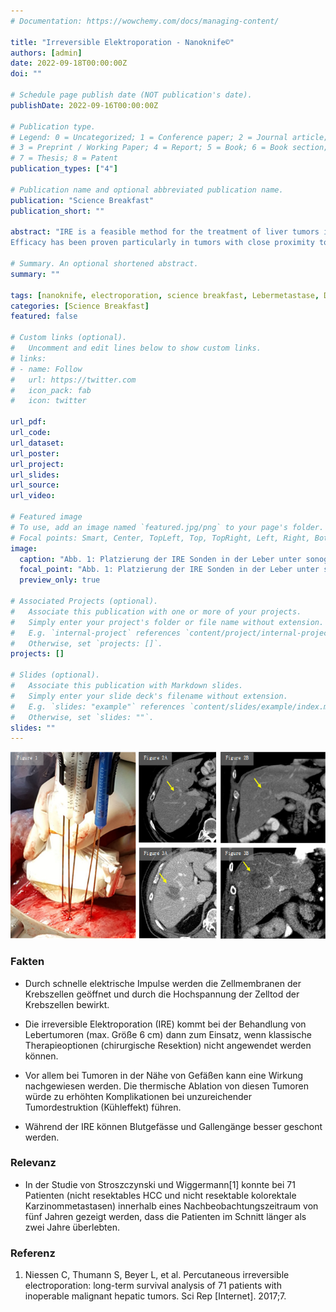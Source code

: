 ```yaml
---
# Documentation: https://wowchemy.com/docs/managing-content/

title: "Irreversible Elektroporation - Nanoknife©"
authors: [admin]
date: 2022-09-18T00:00:00Z
doi: ""

# Schedule page publish date (NOT publication's date).
publishDate: 2022-09-16T00:00:00Z

# Publication type.
# Legend: 0 = Uncategorized; 1 = Conference paper; 2 = Journal article;
# 3 = Preprint / Working Paper; 4 = Report; 5 = Book; 6 = Book section;
# 7 = Thesis; 8 = Patent
publication_types: ["4"]

# Publication name and optional abbreviated publication name.
publication: "Science Breakfast"
publication_short: ""

abstract: "IRE is a feasible method for the treatment of liver tumors in cases where traditional methods are unavailable.
Efficacy has been proven particularly in tumors with close proximity to vital structures (vessels, major biliary and hepatic structures) where thermal methods of ablation would cause significant complications."

# Summary. An optional shortened abstract.
summary: ""

tags: [nanoknife, electroporation, science breakfast, Lebermetastase, Dickdarmkrebs]
categories: [Science Breakfast]
featured: false

# Custom links (optional).
#   Uncomment and edit lines below to show custom links.
# links:
# - name: Follow
#   url: https://twitter.com
#   icon_pack: fab
#   icon: twitter

url_pdf: 
url_code:
url_dataset:
url_poster:
url_project:
url_slides:
url_source:
url_video:

# Featured image
# To use, add an image named `featured.jpg/png` to your page's folder. 
# Focal points: Smart, Center, TopLeft, Top, TopRight, Left, Right, BottomLeft, Bottom, BottomRight.
image:
  caption: "Abb. 1: Platzierung der IRE Sonden in der Leber unter sonografischer Kontrolle."
  focal_point: "Abb. 1: Platzierung der IRE Sonden in der Leber unter sonografischer Kontrolle."
  preview_only: true

# Associated Projects (optional).
#   Associate this publication with one or more of your projects.
#   Simply enter your project's folder or file name without extension.
#   E.g. `internal-project` references `content/project/internal-project/index.md`.
#   Otherwise, set `projects: []`.
projects: []

# Slides (optional).
#   Associate this publication with Markdown slides.
#   Simply enter your slide deck's filename without extension.
#   E.g. `slides: "example"` references `content/slides/example/index.md`.
#   Otherwise, set `slides: ""`.
slides: ""
---
```


![](images/paste-8C194EAD.png)

### Fakten

-   Durch schnelle elektrische Impulse werden die Zellmembranen der Krebszellen geöffnet und durch die Hochspannung der Zelltod der Krebszellen bewirkt.

-   Die irreversible Elektroporation (IRE) kommt bei der Behandlung von Lebertumoren (max. Größe 6 cm) dann zum Einsatz, wenn klassische Therapieoptionen (chirurgische Resektion) nicht angewendet werden können.

-   Vor allem bei Tumoren in der Nähe von Gefäßen kann eine Wirkung nachgewiesen werden. Die thermische Ablation von diesen Tumoren würde zu erhöhten Komplikationen bei unzureichender Tumordestruktion (Kühleffekt) führen.

-   Während der IRE können Blutgefässe und Gallengänge besser geschont werden.

### Relevanz

-   In der Studie von Stroszczynski und Wiggermann\[1\] konnte bei 71 Patienten (nicht resektables HCC und nicht resektable kolorektale Karzinommetastasen) innerhalb eines Nachbeobachtungszeitraum von fünf Jahren gezeigt werden, dass die Patienten im Schnitt länger als zwei Jahre überlebten.

### Referenz

1.  Niessen C, Thumann S, Beyer L, et al. Percutaneous irreversible electroporation: long-term survival analysis of 71 patients with inoperable malignant hepatic tumors. Sci Rep \[Internet\]. 2017;7.
